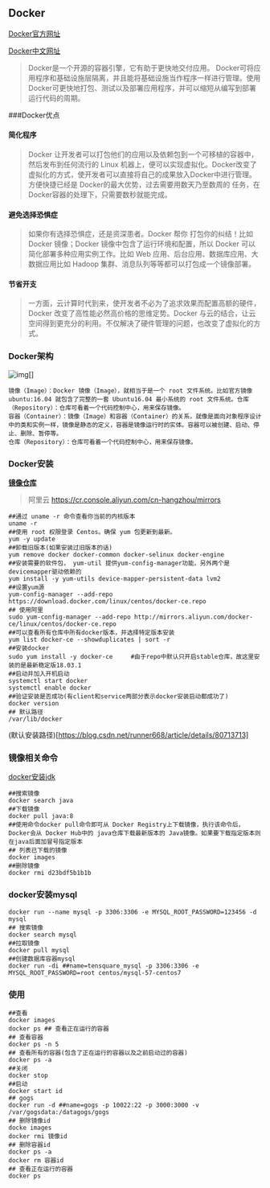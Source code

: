 ## Docker

[Docker官方网址](https://docs.docker.com/)

[Docker中文网址](http://www.docker.org.cn/)

>Docker是一个开源的容器引擎，它有助于更快地交付应用。 Docker可将应用程序和基础设施层隔离，并且能将基础设施当作程序一样进行管理。使用 Docker可更快地打包、测试以及部署应用程序，并可以缩短从编写到部署运行代码的周期。

###Docker优点

#### 简化程序

>Docker 让开发者可以打包他们的应用以及依赖包到一个可移植的容器中，然后发布到任何流行的 Linux 机器上，便可以实现虚拟化。Docker改变了虚拟化的方式，使开发者可以直接将自己的成果放入Docker中进行管理。方便快捷已经是 Docker的最大优势，过去需要用数天乃至数周的 任务，在Docker容器的处理下，只需要数秒就能完成。

#### 避免选择恐惧症

>如果你有选择恐惧症，还是资深患者。Docker 帮你 打包你的纠结！比如 Docker 镜像；Docker 镜像中包含了运行环境和配置，所以 Docker 可以简化部署多种应用实例工作。比如 Web 应用、后台应用、数据库应用、大数据应用比如 Hadoop 集群、消息队列等等都可以打包成一个镜像部署。

#### 节省开支

>一方面，云计算时代到来，使开发者不必为了追求效果而配置高额的硬件，Docker 改变了高性能必然高价格的思维定势。Docker 与云的结合，让云空间得到更充分的利用。不仅解决了硬件管理的问题，也改变了虚拟化的方式。

### Docker架构

![img](https://www.runoob.com/wp-content/uploads/2016/04/576507-docker1.png)[]

```
镜像（Image）：Docker 镜像（Image），就相当于是一个 root 文件系统。比如官方镜像 ubuntu:16.04 就包含了完整的一套 Ubuntu16.04 最小系统的 root 文件系统。仓库（Repository）：仓库可看着一个代码控制中心，用来保存镜像。
容器（Container）：镜像（Image）和容器（Container）的关系，就像是面向对象程序设计中的类和实例一样，镜像是静态的定义，容器是镜像运行时的实体。容器可以被创建、启动、停止、删除、暂停等。
仓库（Repository）：仓库可看着一个代码控制中心，用来保存镜像。
```

### Docker安装

[**镜像仓库**](https://hub.docker.com/search?q=java&type=image)

>阿里云 https://cr.console.aliyun.com/cn-hangzhou/mirrors

```shell
##通过 uname -r 命令查看你当前的内核版本
uname -r
##使用 root 权限登录 Centos。确保 yum 包更新到最新。
yum -y update
##卸载旧版本(如果安装过旧版本的话)
yum remove docker docker-common docker-selinux docker-engine
##安装需要的软件包， yum-util 提供yum-config-manager功能，另外两个是devicemapper驱动依赖的
yum install -y yum-utils device-mapper-persistent-data lvm2
##设置yum源
yum-config-manager --add-repo https://download.docker.com/linux/centos/docker-ce.repo
## 使用阿里
sudo yum-config-manager --add-repo http://mirrors.aliyun.com/docker-ce/linux/centos/docker-ce.repo
##可以查看所有仓库中所有docker版本，并选择特定版本安装
yum list docker-ce --showduplicates | sort -r
##安装docker
sudo yum install -y docker-ce     #由于repo中默认只开启stable仓库，故这里安装的是最新稳定版18.03.1
##启动并加入开机启动
systemctl start docker
systemctl enable docker
##验证安装是否成功(有client和service两部分表示docker安装启动都成功了)
docker version
## 默认路径
/var/lib/docker 
```

(默认安装路径)[https://blog.csdn.net/runner668/article/details/80713713]

### 镜像相关命令

[docker安装jdk](https://blog.csdn.net/huangbaokang/article/details/99749296)

```shell
##搜索镜像
docker search java
##下载镜像
docker pull java:8
##使用命令docker pull命令即可从 Docker Registry上下载镜像，执行该命令后，Docker会从 Docker Hub中的 java仓库下载最新版本的 Java镜像。如果要下载指定版本则在java后面加冒号指定版本
## 列表已下载的镜像
docker images
##删除镜像
docker rmi d23bdf5b1b1b
```

### docker安装mysql

```shell
docker run --name mysql -p 3306:3306 -e MYSQL_ROOT_PASSWORD=123456 -d mysql
## 搜索镜像
docker search mysql
##拉取镜像
docker pull mysql
##创建数据库容器mysql
docker run -di ##name=tensquare_mysql -p 3306:3306 -e MYSQL_ROOT_PASSWORD=root centos/mysql-57-centos7
```

### 使用

```shell
##查看
docker images
docker ps ## 查看正在运行的容器
## 查看容器
docker ps -n 5
## 查看所有的容器(包含了正在运行的容器以及之前启动过的容器)
docker ps -a  
##关闭
docker stop 
##启动
docker start id
## gogs
docker run -d ##name=gogs -p 10022:22 -p 3000:3000 -v /var/gogsdata:/datagogs/gogs
## 删除镜像id
docke images
docker rmi 镜像id 
## 删除容器id
docker ps -a 
docker rm 容器id
## 查看正在运行的容器
docker ps

```

